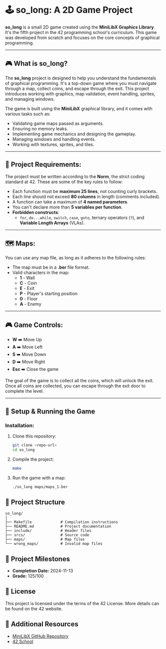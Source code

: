 # 🕹️ **so_long: A 2D Game Project**

**so_long** is a small 2D game created using the **MiniLibX Graphics Library**. It's the fifth project in the 42 programming school's curriculum. This game was developed from scratch and focuses on the core concepts of graphical programming.

---

## 🎮 **What is so_long?**

The **so_long** project is designed to help you understand the fundamentals of graphical programming. It's a top-down game where you must navigate through a map, collect coins, and escape through the exit. This project introduces working with graphics, map validation, event handling, sprites, and managing windows.

The game is built using the **MiniLibX** graphical library, and it comes with various tasks such as:

- Validating game maps passed as arguments.
- Ensuring no memory leaks.
- Implementing game mechanics and designing the gameplay.
- Managing windows and handling events.
- Working with textures, sprites, and tiles.

---

## 📌 **Project Requirements:**

The project must be written according to the **Norm**, the strict coding standard at 42. These are some of the key rules to follow:

- Each function must be **maximum 25 lines**, not counting curly brackets.
- Each line should not exceed **80 columns** in length (comments included).
- A function can take a maximum of **4 named parameters**.
- You can't declare more than **5 variables per function**.
- **Forbidden constructs**:
  - `for`, `do...while`, `switch`, `case`, `goto`, ternary operators (`?`), and **Variable Length Arrays** (VLAs).

---

## 🗺️ **Maps:**

You can use any map file, as long as it adheres to the following rules:

- The map must be in a **.ber** file format.
- Valid characters in the map:
  - **1** - Wall
  - **C** - Coin
  - **E** - Exit
  - **P** - Player's starting position
  - **0** - Floor
  - **A** - Enemy

---

## 🎮 **Game Controls:**

- **W** ➡️ Move Up
- **A** ➡️ Move Left
- **S** ➡️ Move Down
- **D** ➡️ Move Right
- **Esc** ➡️ Close the game

The goal of the game is to collect all the coins, which will unlock the exit. Once all coins are collected, you can escape through the exit door to complete the level.

---

## 🚀 **Setup & Running the Game**

### **Installation:**

1. Clone this repository:
   ```bash
   git clone <repo-url>
   cd so_long
   ```

2. Compile the project:
   ```bash
   make
   ```

3. Run the game with a map:
   ```bash
   ./so_long maps/maps_1.ber
   ```

## 📂 **Project Structure**

```
so_long/
│
├── Makefile             # Compilation instructions
├── README.md            # Project documentation
├── include/             # Header files
├── srcs/                # Source code
├── maps/                # Map files
└── wrong_maps/          # Invalid map files
```

## 📅 **Project Milestones**

- **Completion Date:** 2024-11-13
- **Grade:** 125/100

## 📜 **License**

This project is licensed under the terms of the 42 License. More details can be found on the 42 website.

## 🔗 **Additional Resources**

- [MiniLibX GitHub Repository](https://github.com/42Paris/minilibx-linux)
- [42 School](https://42.fr/en/homepage/)
